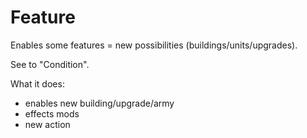 
# Feature

Enables some features = new possibilities (buildings/units/upgrades).

See to "Condition".

What it does:

* enables new building/upgrade/army
* effects mods
* new action
